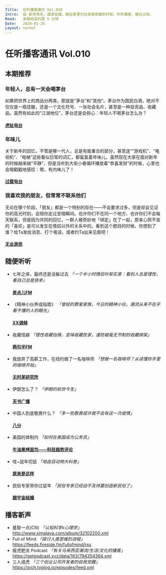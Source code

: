 ```yaml
---
Title:  任听播客通讯 Vol.010
Intro:  😷 新年快乐，阖家安康。躺在家里为社会做贡献的时候，听听播客，健壮认知。
Read:   本期阅读约需 5 分钟
Date:   2020-01-26
Layout: normal
---
```


# 任听播客通讯 Vol.010


## 本期推荐

### 年轻人，总有一天会喝茅台
如果把世界上的商品分两类，那就是“茅台”和“其他”。茅台作为国民白酒，绝对不仅仅是一瓶佳酿，还是一个文化符号、一张社会名片，甚至是一种投资品、收藏品。虽然有如此的“江湖地位”，茅台还是会担心：年轻人不喝茅台怎么办？
#### [虎扯电台](http://www.ximalaya.com/album/15384496.xml)

### 年味儿
关于新年的回忆，不管是哪一代人，总是有能重合的部分，甚至连““游戏机”、“电视机”、“电梯”这些看似日常的词汇，都氤氲着年味儿。虽然现在大家在面对新年的时候越来越“平静”，但是当听到大街小巷循环播放着“恭喜发财”的时候，心里也会暗戳戳地感叹：嗯，有内味儿了！
#### [过载电台](http://rss.lizhi.fm/rss/368492.xml)

### 我喜欢我的朋友，但常常不联系他们
无论在哪个阶段，「朋友」都是一个特别的存在——不会要求过多，但是却会见证你的高光时刻，会陪你走过至暗瞬间。也许你们不在同一个地方、也许你们不会每天联系，但是因为共同的回忆，一群人被奇妙地「绑定」在了一起，原来心照不宣的「喜欢」是可以发生在情侣以外的关系中的。看到这个题目的时候，你想到了谁？给Ta发给消息、打个电话，或者约Ta出来见面吧！
#### [无业游民](https://theue.me/feed/podcast)


## 随便听听

* 七年之痒，最终还是没躲过去 _「一个半小时情侣吵架实录：看别人总是理性，看自己总是侥幸」_
  #### [差点儿FM](http://rss.lizhi.fm/rss/137424910.xml)
* 《精神小伙养成指南》 _「曾经的葬爱家族，今日的精神小伙，潮流从来不在乎看不懂的人的眼光」_
  #### [XX调频](http://rss.lizhi.fm/rss/1934774.xml)
* 收藏怪癖  _「理性收藏怡情，变味收藏败家，谨防被毫无节制的收藏绑架」_
  #### [两句半FM](https://getpodcast.xyz/data/ximalaya/3762426.xml)
* 我放弃了高薪工作，在纽约做了一名咖啡师 _「想做一名咖啡师？从读懂你手里的咖啡开始」_
  #### [无时差研究所](http://www.ximalaya.com/album/13506198.xml)
* 伊朗怎么了？  _「伊朗的前世今生」_
  #### [天书广播](https://getpodcast.xyz/data/ximalaya/2858591.xml)
* 中国人到底敬畏什么？  _「多一些敬畏或许就不会有这一次疫情」_
  #### [八分](https://api.vistopia.com.cn/rss/program/11.xml)
* 美国的体制内 _「如何在美国成为公务员」_
  #### [牛油果烤面包——科技趋势评论](https://getpodcast.xyz/data/ximalaya/29161862.xml)
* 吱~鼠年叨鼠 _「啮齿目动物大科普」_
  #### [原来是这样](https://getpodcast.xyz/datas/lizhi/318375.xml)
* 民俗专家带你过鼠年  _「民俗专家已经迫不及待要创造新民俗了」_
  #### [跟宇宙结婚](http://rss.lizhi.fm/rss/1307862.xml)


## 播客新声

* 基智一点(CN)  _「认知科学x心理学」_  
  http://www.ximalaya.com/album/32102200.xml
* Full of Mind  _「探讨人类思维的进程」_  
  https://feeds.fireside.fm/fullofmind/rss
* 瘦虎肥龙 Podcast  _「有关马来西亚潮流/生活/文化的播客」_  
  https://getpodcast.xyz/data/163/794354364.xml
* 三人成虎  _「三个创业公司开发者的自我觉醒」_  
  https://srch.typlog.io/episodes/feed.xml
